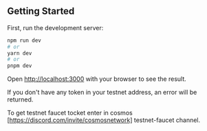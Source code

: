 ## Getting Started

First, run the development server:

```bash
npm run dev
# or
yarn dev
# or
pnpm dev
```

Open [http://localhost:3000](http://localhost:3000) with your browser to see the result.

If you don't have any token in your testnet address, an error will be returned.

To get testnet faucet tocket enter in cosmos [https://discord.com/invite/cosmosnetwork] testnet-faucet channel.
